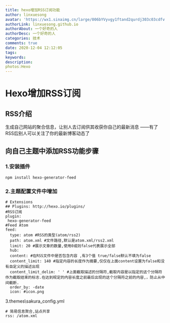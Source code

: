 ```yaml
---
title: hexo增加RSS订阅功能
author: linxuesong
avatar: 'https://wx1.sinaimg.cn/large/006bYVyvgy1ftand2qurdj303c03cdfv.jpg'
authorLink: linxuesong.github.io
authorAbout: 一个好奇的人
authorDesc: 一个好奇的人
categories: 技术
comments: true
date: 2020-12-04 12:12:05
tags:
keywords:
description:
photos:Hexo
---
```


# Hexo增加RSS订阅

## RSS介绍

生成自己网站的聚合信息，让别人去订阅供其收获你自己的最新消息 ——有了RSS后别人可以关注了你的最新博客动态了

## 向自己主题中添加RSS功能步骤

### 1.安装插件

````
npm install hexo-generator-feed
````

### 2.主题配置文件中增加

````
# Extensions
## Plugins: http://hexo.io/plugins/
#RSS订阅
plugin:
 hexo-generator-feed
#Feed Atom
feed:
  type: atom #RSS的类型(atom/rss2)
  path: atom.xml #文件路径,默认是atom.xml/rss2.xml
  limit: 20 #展示文章的数量,使用0或则false代表展示全部
  hub:
  content: #在RSS文件中是否包含内容 ,有3个值 true/false默认不填为false
  content_limit: 140 #指定内容的长度作为摘要,仅仅在上面content设置为false和没有自定义的描述出现
  content_limit_delim: ' ' #上面截取描述的分隔符,截取内容是以指定的这个分隔符作为截取结束的标志.在达到规定的内容长度之前最后出现的这个分隔符之前的内容,，防止从中间截断.
  order_by: -date
  icon: #icon.png
````

3.themes\sakura\_config.yml

````
# 简易信息聚合,站点共享
rss: /atom.xml
````

